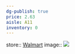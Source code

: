 ```yaml
---
dg-publish: true
price: 2.63
aisle: A11
inventory: 0
---
```


store:: [Walmart](https://www.walmart.com/ip/DONA-MARIA-Adobo-Mole-8-25-oz/10292963)
image:: ![](https://i5.walmartimages.com/asr/3a0c5b51-c297-474d-b89a-5d5525bee894.8ec2eeac66a47bbb3568a32b46fa9aac.png?odnHeight=612&odnWidth=612&odnBg=FFFFFF)
